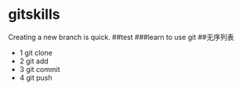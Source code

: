 # gitskills
Creating a new branch is quick.
##test
###learn to use git
##无序列表
* 1 git clone
* 2 git add
* 3 git commit
* 4 git push
